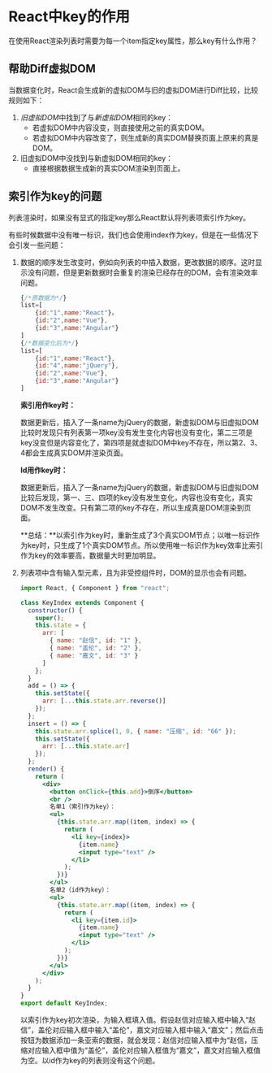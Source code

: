 # React中key的作用

在使用React渲染列表时需要为每一个item指定key属性，那么key有什么作用？

## 帮助Diff虚拟DOM

当数据变化时，React会生成新的虚拟DOM与旧的虚拟DOM进行Diff比较，比较规则如下：

1. *旧虚拟DOM*中找到了与*新虚拟DOM*相同的key：
   - 若虚拟DOM中内容没变，则直接使用之前的真实DOM。
   - 若虚拟DOM中内容改变了，则生成新的真实DOM替换页面上原来的真是DOM。
2. 旧虚拟DOM中没找到与新虚拟DOM相同的key：
   - 直接根据数据生成新的真实DOM渲染到页面上。

## 索引作为key的问题

列表渲染时，如果没有显式的指定key那么React默认将列表项索引作为key。

有些时候数据中没有唯一标识，我们也会使用index作为key，但是在一些情况下会引发一些问题：

1. 数据的顺序发生改变时，例如向列表的中插入数据，更改数据的顺序。这时显示没有问题，但是更新数据时会重复的渲染已经存在的DOM，会有渲染效率问题。

   ```jsx
   {/*原数据为*/}
   list=[
       {id:"1",name:"React"}，
       {id:"2",name:"Vue"},
       {id:"3",name:"Angular"}
   ]
   {/*数据变化后为*/}
   list=[
       {id:"1",name:"React"},
       {id:"4",name:"jQuery"},
       {id:"2",name:"Vue"},
       {id:"3",name:"Angular"}
   ]
   ```

   **索引用作key时：**

   数据更新后，插入了一条name为jQuery的数据，新虚拟DOM与旧虚拟DOM比较时发现只有列表第一项key没有发生变化内容也没有变化，第二三项是key没变但是内容变化了，第四项是就虚拟DOM中key不存在，所以第2、3、4都会生成真实DOM并渲染页面。

   **Id用作key时：**

   数据更新后，插入了一条name为jQuery的数据，新虚拟DOM与旧虚拟DOM比较后发现，第一、三、四项的key没有发生变化，内容也没有变化，真实DOM不发生改变。只有第二项的key不存在，所以生成真是DOM渲染到页面。

   **总结：**以索引作为key时，重新生成了3个真实DOM节点；以唯一标识作为key时，只生成了1个真实DOM节点。所以使用唯一标识作为key效率比索引作为key的效率要高，数据量大时更加明显。

2. 列表项中含有输入型元素，且为非受控组件时，DOM的显示也会有问题。

   ```jsx
   import React, { Component } from "react";
   
   class KeyIndex extends Component {
     constructor() {
       super();
       this.state = {
         arr: [
           { name: "赵信", id: "1" },
           { name: "盖伦", id: "2" },
           { name: "嘉文", id: "3" }
         ]
       };
     }
     add = () => {
       this.setState({
         arr: [...this.state.arr.reverse()]
       });
     };
     insert = () => {
       this.state.arr.splice(1, 0, { name: "压缩", id: "66" });
       this.setState({
         arr: [...this.state.arr]
       });
     };
     render() {
       return (
         <div>
           <button onClick={this.add}>倒序</button>
           <br />
           名单1（索引作为key）：
           <ul>
             {this.state.arr.map((item, index) => {
               return (
                 <li key={index}>
                   {item.name}
                   <input type="text" />
                 </li>
               );
             })}
           </ul>
           名单2（id作为key）：
           <ul>
             {this.state.arr.map((item, index) => {
               return (
                 <li key={item.id}>
                   {item.name}
                   <input type="text" />
                 </li>
               );
             })}
           </ul>
         </div>
       );
     }
   }
   export default KeyIndex;
   ```

   以索引作为key初次渲染，为输入框填入值。假设赵信对应输入框中输入“赵信”，盖伦对应输入框中输入“盖伦”，嘉文对应输入框中输入“嘉文”；然后点击按钮为数据添加一条亚索的数据，就会发现：赵信对应输入框中为“赵信，压缩对应输入框中值为“盖伦”，盖伦对应输入框值为“嘉文”，嘉文对应输入框值为空。以id作为key的列表则没有这个问题。